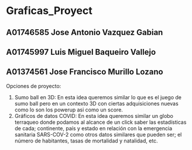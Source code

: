 # Graficas_Proyect
## A01746585 Jose Antonio Vazquez Gabian
## A01745997 Luis Miguel Baqueiro Vallejo
## A01374561 Jose Francisco Murillo Lozano

Opciones de proyecto:

1. Sumo ball en 3D: En esta idea queremos similar lo que es el juego de sumo ball pero en un contexto 3D con ciertas adquisiciones nuevas como lo son los powerup asi como un score.
2. Gráficos de datos COVID: En esta idea queremos similar un globo terraqueo donde podamos al alcance de un click saber las estadísticas de cada; continente, país y estado en relación con la emergencia sanitaria SARS-COV-2 como otros datos similares que pueden ser; el número de habitantes, tasas de mortalidad y natalidad, etc.
